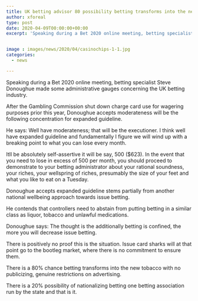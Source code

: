 ```yaml
---
title: UK betting advisor 80 possibility betting transforms into the new tobacco
author: xforeal 
type: post
date: 2020-04-09T00:00:00+00:00
excerpt: 'Speaking during a Bet 2020 online meeting, betting specialist Steve Donoughue made some administrative gauges concerning the UK betting industry '


image : images/news/2020/04/casinochips-1-1.jpg
categories:
  - news

---
```

Speaking during a Bet 2020 online meeting, betting specialist Steve Donoughue made some administrative gauges concerning the UK betting industry. 

After the Gambling Commission shut down charge card use for wagering purposes prior this year, Donoughue accepts moderateness will be the following concentration for expanded guideline. 

He says: Well have moderateness; that will be the executioner. I think well have expanded guideline and fundamentally I figure we will wind up with a breaking point to what you can lose every month. 

Itll be absolutely self-assertive it will be say, 500 ($623). In the event that you need to lose in excess of 500 per month, you should proceed to demonstrate to your betting administrator about your rational soundness, your riches, your wellspring of riches, presumably the size of your feet and what you like to eat on a Tuesday. 

Donoughue accepts expanded guideline stems partially from another national wellbeing approach towards issue betting. 

He contends that controllers need to abstain from putting betting in a similar class as liquor, tobacco and unlawful medications. 

Donoughue says: The thought is the additionally betting is confined, the more you will decrease issue betting. 

There is positively no proof this is the situation. Issue card sharks will at that point go to the bootleg market, where there is no commitment to ensure them. 

There is a 80&percnt; chance betting transforms into the new tobacco with no publicizing, genuine restrictions on advertising. 

There is a 20&percnt; possibility of nationalizing betting one betting association run by the state and that is it.
